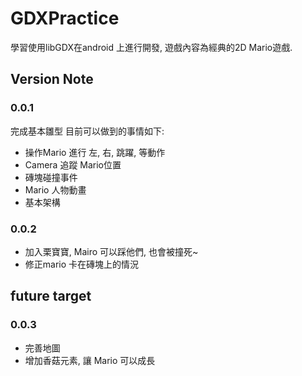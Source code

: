 # GDXPractice
學習使用libGDX在android 上進行開發, 遊戲內容為經典的2D Mario遊戲.

## Version Note
### 0.0.1
完成基本雛型
目前可以做到的事情如下:
* 操作Mario 進行 左, 右, 跳躍, 等動作
* Camera 追蹤 Mario位置
* 磚塊碰撞事件
* Mario 人物動畫
* 基本架構

### 0.0.2
* 加入栗寶寶, Mairo 可以踩他們, 也會被撞死~
* 修正mario 卡在磚塊上的情況

## future target
### 0.0.3
* 完善地圖
* 增加香菇元素, 讓 Mario 可以成長